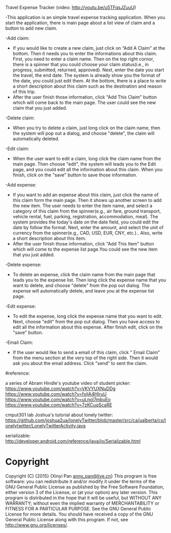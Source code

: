 

Travel Expense Tracker (video: http://youtu.be/u5TFqsJZuuU)

-This application is an simple travel expense tracking application. When you start the application, there is main page about a list view of claim and a button to add new claim.

-Add claim:
- If you would like to create a new claim, just click on “Add A Claim" at the bottom. Then it needs you to enter the informations about this claim. First, you need to enter a claim name. Then on the top right cornor, there is a spinner that you could choose your claim status(i.e., in progress, submitted, returned, approved). Next, enter the date you start the travel, the end date. The system is already show you the format of the date, you could just edit them. At the bottom, there is a place to write a short description about this claim such as the destination and reason of this trip.
- After the user finish those information, click "Add This Claim" button which will come back to the main page. The user could see the new claim that you just added.

-Delete claim:
- When you try to delete a claim, just long click on the claim name, then the system will pop out a dialog, and choose "delete", the claim will automatically deleted.

-Edit claim:
- When the user want to edit a claim, long click the claim name from the main page. Then choose "edit", the system will leads you to the Edit page, and you could edit all the information about this claim. When you finish, click on the "save" button to save those information.

-Add expense:
- If you want to add an expense about this claim, just click the name of this claim form the main page. Then it shows up another screen to add the new item. The user needs to enter the item name, and select a category of this claim from the spinner(e.g., air fare, ground transport, vehicle rental, fuel, parking, registration, accommodation, meal). The system provides the today's date on the date field, you could edit the date by follow the format. Next, enter the amount, and select the unit of currency from the spinner(e.g., CAD, USD, EUR, CNY, etc.).. Also, write a short description about this item.
- After the user finish those information, click "Add This Item" button which will come to the expense list page.You could see the new item that you just added.

-Delete expense:
- To delete an expense, click the claim name from the main page that leads you to the expense list. Then long click the expense name that you want to delete, and choose "delete" from the pop out dialog. The expense will automatically detele, and leave you at the expense list page.

-Edit expense:
- To edit the expense, long click the expense name that you want to edit. Next, choose "edit" from the pop out dialog. Then you have access to edit all the information about this expense. After finish edit, click on the "save" button.

-Email Claim:
- If the user would like to send a email of this claim, click " Email Claim" from the menu section at the very top of the right side. Then it would ask you about the email address. Click "send" to sent the claim.


#reference:

a series of Abram Hindle's youtube video of student picker:
https://www.youtube.com/watch?v=VKVYUXNuDDg
https://www.youtube.com/watch?v=fxjIA4HIruU
https://www.youtube.com/watch?v=uLnoI7mbuEo
https://www.youtube.com/watch?v=7zKCuqScaRE

cmput301 lab Joshua's tutorial about lonely twitter:
https://github.com/joshua2ua/lonelyTwitter/blob/master/src/ca/ualberta/cs/lonelytwitter/LonelyTwitterActivity.java

serializable: http://developer.android.com/reference/java/io/Serializable.html

# Copyright
Copyright (C) {2015} {Xinyi Pan anny_pan@live.cn}
This program is free software: you can redistribute it and/or modify
it under the terms of the GNU General Public License as published by
the Free Software Foundation, either version 3 of the License, or
(at your option) any later version.
This program is distributed in the hope that it will be useful,
but WITHOUT ANY WARRANTY; without even the implied warranty of
MERCHANTABILITY or FITNESS FOR A PARTICULAR PURPOSE. See the
GNU General Public License for more details.
You should have received a copy of the GNU General Public License
along with this program. If not, see <http://www.gnu.org/licenses/>.

